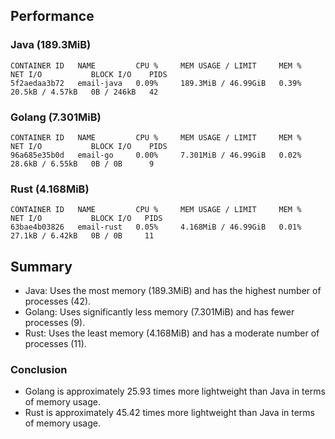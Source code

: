 ## Performance

### Java (189.3MiB)

```
CONTAINER ID   NAME         CPU %     MEM USAGE / LIMIT     MEM %     NET I/O           BLOCK I/O    PIDS
5f2aedaa3b72   email-java   0.09%     189.3MiB / 46.99GiB   0.39%     20.5kB / 4.57kB   0B / 246kB   42
```

### Golang (7.301MiB)

```
CONTAINER ID   NAME         CPU %     MEM USAGE / LIMIT     MEM %     NET I/O           BLOCK I/O    PIDS
96a685e35b0d   email-go     0.00%     7.301MiB / 46.99GiB   0.02%     28.6kB / 6.55kB   0B / 0B      9
```

### Rust (4.168MiB)

```
CONTAINER ID   NAME         CPU %     MEM USAGE / LIMIT     MEM %     NET I/O           BLOCK I/O   PIDS
63bae4b03826   email-rust   0.05%     4.168MiB / 46.99GiB   0.01%     27.1kB / 6.42kB   0B / 0B     11
```

## Summary

- Java: Uses the most memory (189.3MiB) and has the highest number of processes (42).
- Golang: Uses significantly less memory (7.301MiB) and has fewer processes (9).
- Rust: Uses the least memory (4.168MiB) and has a moderate number of processes (11).

### Conclusion

- Golang is approximately 25.93 times more lightweight than Java in terms of memory usage.
- Rust is approximately 45.42 times more lightweight than Java in terms of memory usage.